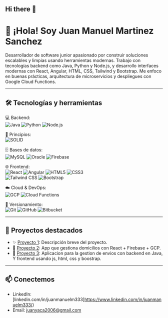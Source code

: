 ## Hi there 👋
# 👋 ¡Hola! Soy Juan Manuel Martinez Sanchez

Desarrollador de software junior apasionado por construir soluciones escalables y limpias usando herramientas modernas. Trabajo con tecnologías backend como Java, Python y Node.js, y desarrollo interfaces modernas con React, Angular, HTML, CSS, Tailwind y Bootstrap. Me enfoco en buenas prácticas, arquitectura de microservicios y despliegues con Google Cloud Functions.

---

## 🛠️ Tecnologías y herramientas

💻 Backend:  
![Java](https://img.shields.io/badge/-Java-007396?style=flat-square&logo=java) ![Python](https://img.shields.io/badge/-Python-3776AB?style=flat-square&logo=python) ![Node.js](https://img.shields.io/badge/-Node.js-339933?style=flat-square&logo=node.js)

🧠 Principios:  
![SOLID](https://img.shields.io/badge/-SOLID-000000?style=flat-square&logo=codewars&logoColor=white)

🗄️ Bases de datos:  
![MySQL](https://img.shields.io/badge/-MySQL-4479A1?style=flat-square&logo=mysql) ![Oracle](https://img.shields.io/badge/-Oracle-F80000?style=flat-square&logo=oracle) ![Firebase](https://img.shields.io/badge/-Firebase-FFCA28?style=flat-square&logo=firebase)

🌐 Frontend:  
![React](https://img.shields.io/badge/-React-61DAFB?style=flat-square&logo=react) ![Angular](https://img.shields.io/badge/-Angular-DD0031?style=flat-square&logo=angular) ![HTML5](https://img.shields.io/badge/-HTML5-E34F26?style=flat-square&logo=html5) ![CSS3](https://img.shields.io/badge/-CSS3-1572B6?style=flat-square&logo=css3)  
![Tailwind CSS](https://img.shields.io/badge/-Tailwind-06B6D4?style=flat-square&logo=tailwind-css) ![Bootstrap](https://img.shields.io/badge/-Bootstrap-563D7C?style=flat-square&logo=bootstrap)

☁️ Cloud & DevOps:  
![GCP](https://img.shields.io/badge/-Google%20Cloud-4285F4?style=flat-square&logo=google-cloud) ![Cloud Functions](https://img.shields.io/badge/-Cloud%20Functions-4285F4?style=flat-square&logo=googlecloud)

📁 Versionamiento:  
![Git](https://img.shields.io/badge/-Git-F05032?style=flat-square&logo=git) ![GitHub](https://img.shields.io/badge/-GitHub-181717?style=flat-square&logo=github) ![Bitbucket](https://img.shields.io/badge/-Bitbucket-0052CC?style=flat-square&logo=bitbucket)

---

## 🚀 Proyectos destacados

- ✨ [Proyecto 1](https://github.com/tuusuario/proyecto1): Descripción breve del proyecto.
- 🚴 [Proyecto 2](https://github.com/tuusuario/proyecto2): App que gestiona domicilios con React + Firebase + GCP.
- 🔐 [Proyecto 3](https://github.com/JuanManuelMartinezS/shipping): Aplicacion para la gestion de envios con backend en Java, Y frontend usando js, html, css y boostrap.

---

## 📫 Conectemos

- LinkedIn: [linkedin.com/in/juanmanuelm333]https://www.linkedin.com/in/juanmanuelm333/)
- Email: juanyaca2006@gmail.com


<!--
**JuanManuelMartinezS/JuanManuelMartinezS** is a ✨ _special_ ✨ repository because its `README.md` (this file) appears on your GitHub profile.

Here are some ideas to get you started:

- 🔭 I’m currently working on ...
- 🌱 I’m currently learning ...
- 👯 I’m looking to collaborate on ...
- 🤔 I’m looking for help with ...
- 💬 Ask me about ...
- 📫 How to reach me: ...
- 😄 Pronouns: ...
- ⚡ Fun fact: ...
-->
